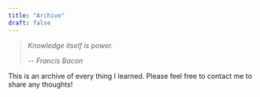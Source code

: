 ```yaml
---
title: "Archive"
draft: false
---
```

> _Knowledge itself is power._
>
> -- _Francis Bacon_

This is an archive of every thing I learned. Please feel free to contact me to share any thoughts!
